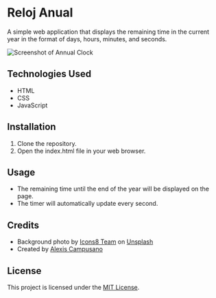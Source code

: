 # Reloj Anual

A simple web application that displays the remaining time in the current year in the format of days, hours, minutes, and seconds. 

![Screenshot of Annual Clock](/images/img-readme.png)

## Technologies Used
- HTML
- CSS
- JavaScript

## Installation
1. Clone the repository.
2. Open the index.html file in your web browser.

## Usage
- The remaining time until the end of the year will be displayed on the page.
- The timer will automatically update every second.

## Credits
- Background photo by [Icons8 Team](https://unsplash.com/@icons8) on [Unsplash](https://unsplash.com/)
- Created by [Alexis Campusano](https://github.com/alexiscampusano)

## License
This project is licensed under the [MIT License](https://opensource.org/licenses/MIT).
